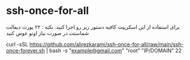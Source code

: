 # ssh-once-for-all
برای استفاده ار این اسکریپت کافیه دستور زیر رو اجرا کنید.
نکته : ۲۲ پورت دیفالت شماستت در صورت نیاز اونو عوض کنید



curl -sSL https://github.com/alirezkarami/ssh-once-for-all/raw/main/ssh-once-forever.sh | bash -s "example@gmail.com" "root" "IP/DOMAIN" 22

